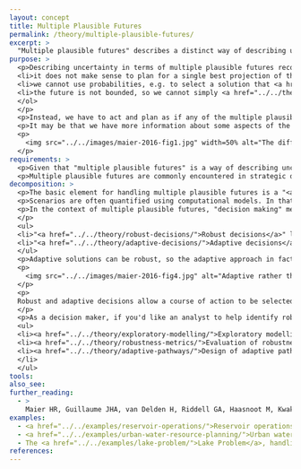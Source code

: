 ```yaml
---
layout: concept
title: Multiple Plausible Futures
permalink: /theory/multiple-plausible-futures/
excerpt: >
  "Multiple plausible futures" describes a distinct way of describing uncertainty about the future, with its own distinct approaches for handling that uncertainty.
purpose: >
  <p>Describing uncertainty in terms of multiple plausible futures recognises that there is certain information we do not have <i>(see (a) and (b) in the figure below)</i>:<ol>
  <li>it does not make sense to plan for a single best projection of the future</li>
  <li>we cannot use probabilities, e.g. to select a solution that <a href="../../theory/expected-utility-maximisation/">performs well on average</a>, <a href="../../theory/reliability/">guarantees a specific level of reliability</a> or <a href="../../theory/expected-shortfall/">minimises expected shortfall</a></li>
  <li>the future is not bounded, so we cannot simply <a href="../../theory/robust-optimisation/">plan for the worst case</a>.</li>
  </ol>
  </p>
  <p>Instead, we have to act and plan as if any of the multiple plausible futures could occur -  and possibly others <i>(see (c) in the figure)</i>.</p>
  <p>It may be that we have more information about some aspects of the future, such that "multiple plausible futures" may be mixed with other ways of describing the future <i>(see (d) in the figure)</i>.</p>
  <p>
    <img src="../../images/maier-2016-fig1.jpg" width=50% alt="The difference between describing future system states through: a) anticipating the future based on best available knowledge, b) quantifying future uncertainty, c) exploring multiple plausible futures, d) combining the three paradigms to address different sources of uncertainty within a problem".
  </p>
requirements: >
  <p>Given that "multiple plausible futures" is a way of describing uncertainty about the future, in principle it can be used even if one future is considered more likely than all others, or bounds and probabilities could be assigned. However, the result is that this extra information is discarded (e.g. because it is considered insufficiently unreliable), which may not be what you are after.<p>
  <p>Multiple plausible futures are commonly encountered in strategic decision making in the face of climate change and global change, and where there are known tipping points with unknown thresholds.</p>
decomposition: >
  <p>The basic element for handling multiple plausible futures is a "<a href="../../theory/scenario-development/">scenario</a>", which describes a future either in terms of states of the world (e.g. values of different of variables), or coherent storylines. Each scenario should be based on different assumptions about the future.</p>
  <p>Scenarios are often quantified using computational models. In that case, we distinguish between "model scenarios" that capture a best available understanding of a system from model scenarios that explore different assumptions about the future, which we refer to as <a href="../../theory/exploratory-modelling/">exploratory modelling</a>.</p>
  <p>In the context of multiple plausible futures, "decision making" means that we need to develop a single plan of action that somehow achieves its objectives regardless of which of the plausible futures occurs. There are two key strategies:
  </p>
  <ul>
  <li>"<a href="../../theory/robust-decisions/">Robust decisions</a>" literally perform well across a range of scenarios. Their robustness can be <a href="../../theory/robustness-metrics/">measured</a>, or we can <a href="../../theory/stress-testing/">evaluate how their performance varies across scenarios</a>, including <a href="../../theory/vulnerability-analysis/">circumstances where the plan of action fails</a>.</li>
  <li>"<a href="../../theory/adaptive-decisions/">Adaptive decisions</a>" recognise that the single plan of action can actually change over time as the future unfolds, resulting in "<a href="../../theory/adaptive-pathways/">adaptive pathways</a>", which may involve assessing the <a href="../../theory/value-of-information/">value of information</a> or identifying <a href="../../theory/triggers/">triggers</a> to change direction.</li>
  </ul>
  <p>Adaptive solutions can be robust, so the adaptive approach in fact contrasts with a static, single fixed strategy, which may be preferable if uncertainty over the planning horizon is not too high, there is limited flexibility in the decision to be made, and it would take too long to change the plan of action.</p>
  <p>
    <img src="../../images/maier-2016-fig4.jpg" alt="Adaptive rather than static approaches to robustness are more appropriate when uncertainty over the planning horizon is high, flexibility of solutions is high, and implementation time relative to rate of change is high.".
  </p>
  <p>
  Robust and adaptive decisions allow a course of action to be selected because they provide confidence that we have considered how that course of action might play out across plausible scenarios, and the course of action is either superior to alternatives (i.e. it is an optimal solution), or meets all requirements (i.e. it is a "satisficing" solution).
  </p>
  <p>As a decision maker, if you'd like an analyst to help identify robust or adaptive decisions, ask for:</p>
  <ul>
  <li><a href="../../theory/exploratory-modelling/">Exploratory modelling</a> and <a href="../../theory/scenario-development/">scenarios</a> to explore how the future might unfold under different assumptions</li>
  <li><a href="../../theory/robustness-metrics/">Evaluation of robustness</a>, <a href="../../theory/stress-testing/">stress testing</a> or <a href="../../theory/vulnerability-analysis/">vulnerability analysis</a> of decision alternatives</li>
  <li><a href="../../theory/adaptive-pathways/">Design of adaptive pathways</a>, <a href="../../theory/monitoring-plan/">monitoring plans</a> or <a href="../../theory/triggers/">identification of triggers</a>
  </li>
  </ul>
tools:
also_see:
further_reading:
  - >
    Maier HR, Guillaume JHA, van Delden H, Riddell GA, Haasnoot M, Kwakkel JH (2016) <a href="https://dx.doi.org/10.1016/j.envsoft.2016.03.014">An Uncertain Future, Deep Uncertainty, Scenarios, Robustness and Adaptation: How Do They Fit Together?</a>. Environmental Modelling & Software 81 (July): 154–64. doi:10.1016/j.envsoft.2016.03.014
examples:
  - <a href="../../examples/reservoir-operations/">Reservoir operations</a> in the face of climate uncertainty
  - <a href="../../examples/urban-water-resource-planning/">Urban water resource planning</a> with uncertain climate and population
  - The <a href="../../examples/lake-problem/">Lake Problem</a>, handling tipping points
references:
---
```

